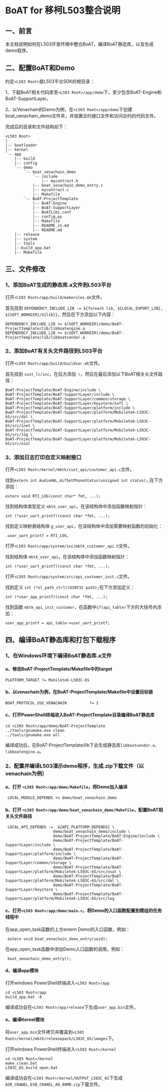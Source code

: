 # BoAT for 移柯L503整合说明


## 一、前言

本文档说明如何在L503开发环境中整合BoAT，编译BoAT静态库，以及生成demo程序。


## 二、配置BoAT和Demo

约定`<L503 Root>`是L503平台SDK的根目录：

1、下载BoAT相关代码库至`<L503 Root>/app/demo`下，至少包含BoAT-Engine和BoAT-SupportLayer。

2、以Venachain的Demo为例，在`<L503 Root>/app/demo`下创建boat_venachain_demo文件夹，并放置合约接口文件和访问合约的代码文件。

完成后的目录和文件结构如下：
```
<L503 Root>
|
|-- bootloader
|-- kernel
`-- app
    |-- build
    |-- config
    `-- demo
        `-- boat_venachain_demo
            `-- include
                |-- mycontract.h
            |-- boat_venachain_demo_entry.c
            |-- mycontract.c
            |-- Makefile
        `-- BoAT-ProjectTemplate
            |-- BoAT-Engine
            |-- BoAT-SupportLayer
            |-- BoATLibs.conf
            |-- config.py
            |-- Makefile
            |-- README_cn.md
            |-- README.md
    |-- release
    |-- system
    |-- tools
    |--build_app.bat
    |-- Makefile

```

## 三、文件修改

### 1、添加BoAT生成的静态库.a文件到L503平台

  打开`<L503 Root>/app/build/makerules.mk`文件。
  
  首先找到 `DEPENDENCY_INCLUDE_LIB := ${foreach lib, ${LOCAL_EXPORT_LIB}, ${SOFT_WORKDIR}/${lib}}`，然后在下方添加以下内容：
  ```
  DEPENDENCY_INCLUDE_LIB += $(SOFT_WORKDIR)/demo/BoAT-ProjectTemplate/lib/libboatengine.a
  DEPENDENCY_INCLUDE_LIB += $(SOFT_WORKDIR)/demo/BoAT-ProjectTemplate/lib/libboatvendor.a
  ```

### 2、添加BoAT有关头文件路径到L503平台

  打开`<L503 Root>/app/build/buildvar.mk`文件。
  
  首先找到 `cust_lc/inc`，在后方添加` \`，然后在最后添加以下BoAT相关头文件路径：
  ```
  BoAT-ProjectTemplate/BoAT-Engine/include \
  BoAT-ProjectTemplate/BoAT-SupportLayer/include \
  BoAT-ProjectTemplate/BoAT-SupportLayer/common/storage \
  BoAT-ProjectTemplate/BoAT-SupportLayer/keystore/soft \
  BoAT-ProjectTemplate/BoAT-SupportLayer/platform/include \
  BoAT-ProjectTemplate/BoAT-SupportLayer/platform/Mobiletek-L503C-6S/src/dal \
  BoAT-ProjectTemplate/BoAT-SupportLayer/platform/Mobiletek-L503C-6S/src/inet \
  BoAT-ProjectTemplate/BoAT-SupportLayer/platform/Mobiletek-L503C-6S/src/log \
  BoAT-ProjectTemplate/BoAT-SupportLayer/platform/Mobiletek-L503C-6S/src/osal 
  ```

### 3、添加日志打印自定义映射接口

  打开`<L503 Root>/kernel/mbtk/cust_api/customer_api.c`文件。
  
  找到`extern int AudioHAL_AifSetPhoneStatus(unsigned int status);`,在下方添加：
  ```
  extern void RTI_LOG(const char* fmt, ...);
  ```
  
  找到结构体类型定义 `mbtk_user_api`，在该结构体中添加函数映射指针：
  ```
  int (*user_uart_printf)(const char *fmt, ...);
  ```

  找到定义映射表结构体 `g_user_api`，在该结构体中添加需要映射函数的初始化：
  ```
  .user_uart_printf = RTI_LOG,
  ```  
  
  打开`<L503 Root>/app/system/inc/mbtk_customer_api.h`文件。
  
  找到结构体 `mbtk_user_api`，在该结构体中添加函数映射指针：
  ```
  int (*user_uart_printf)(const char *fmt, ...);
  ``` 
  
  打开`<L503 Root>/app/system/src/api_customer_init.c`文件。
  
  找到定义 `int (*ol_path_ctrl)(UINT32 path);`在下方添加定义：
  ```
  int (*user_app_printf)(const char *fmt, ...);
  ```
  
  找到函数 `mbtk_api_init_customer`，在函数中`if(api_table)`下方的大括号内添加：
  ```
  user_app_printf = api_table->user_uart_printf;
  ```
  

## 四、编译BoAT静态库和打包下载程序

### 1、在Windows环境下编译BoAT静态库.a文件

   #### a、修改BoAT-ProjectTemplate/Makefile中的target
   ```
   PLATFORM_TARGET ?= Mobiletek-L503C-6S
   ```
   
   #### b、以venachain为例，在BoAT-ProjectTemplate/Makefile中设置目标链
   ```
   BOAT_PROTOCOL_USE_VENACHAIN          ?= 1
   ```

   #### c、打开PowerShell终端进入BoAT-ProjectTemplate目录编译BoAT静态库
   ```
   cd <L503 Root>/app/demo/BoAT-ProjectTemplate
   ../tools/gnumake.exe clean
   ../tools/gnumake.exe all
   ```
   
   编译成功后，在BoAT-ProjectTemplate/lib下会生成静态库`libboatvendor.a`、`libboatengine.a`。
   

### 2、配置并编译L503演示demo程序，生成.zip下载文件（以venachain为例）

   #### a、打开 `<L503 Root>/app/demo/Makefile`，将Demo加入编译
   ```
    LOCAL_MODULE_DEPENDS += demo/boat_venachain_demo
   ```

   #### b、打开 `<L503 Root>/app/demo/boat_venachain_demo/Makefile`，配置BoAT相关头文件路径

   ```
    LOCAL_API_DEPENDS :=  ${API_PLATFORM_DEPENDS} \
                        demo/boat_venachain_demo/include \
                        demo/BoAT-ProjectTemplate/BoAT-Engine/include \
                        demo/BoAT-ProjectTemplate/BoAT-SupportLayer/include \
                        demo/BoAT-ProjectTemplate/BoAT-SupportLayer/platform/include \
                        demo/BoAT-ProjectTemplate/BoAT-SupportLayer/common/storage \
                        demo/BoAT-ProjectTemplate/BoAT-SupportLayer/platform/Mobiletek-L503C-6S/src/osal \
                        demo/BoAT-ProjectTemplate/BoAT-SupportLayer/platform/Mobiletek-L503C-6S/src/dal \
                        demo/BoAT-ProjectTemplate/BoAT-SupportLayer/keystore \
                        demo/BoAT-ProjectTemplate/BoAT-SupportLayer/platform/Mobiletek-L503C-6S/src/log
   ```
   
   #### c、打开`<L503 Root>/app/demo/main.c`，将Demo的入口函数配置到模组的任务线程中

   在app_open_task函数的上方extern Demo的入口函数，例如：
   ```
    extern void boat_venachain_demo_entry(void);
   ```

   在app_open_task函数中添加Demo入口函数的调用，例如：
   ```
    boat_venachain_demo_entry();
   ```

   #### d、编译app模块
   
   打开windows PowerShell终端进入`<L503 Root>/app`
   ```
   cd <L503 Root>/app
   build_app.bat -8
   ```

   编译成功会在`<L503 Root>/app/release`下生成`user_app.bin`文件。

   #### e、编译Kernel模块

   将`user_app.bin`文件拷贝并覆盖到`<L503 Root>/kernel/mbtk/releasepack/L503C_6S/images`下。

   打开windows PowerShell终端进入`<L503 Root>/kernel`
   ```
   cd <L503 Root>/kernel
   make_clean.bat
   L503C_6S_build_open.bat
   ```

   编译成功会在`<L503 Root>/kernel/OUTPUT_L503C_6S`下生成`ASR_CRANEL_EVB_CRANEL_A0_08MB.zip`下载文件。